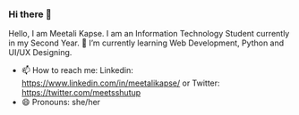 ### Hi there 👋

<!--
**meetalik8/meetalik8** is a ✨ _special_ ✨ repository because its `README.md` (this file) appears on your GitHub profile.

Here are some ideas to get you started:
-->
Hello, I am Meetali Kapse. I am an Information Technology Student currently in my Second Year.
🌱 I’m currently learning Web Development, Python and UI/UX Designing.
- 📫 How to reach me: Linkedin: https://www.linkedin.com/in/meetalikapse/ or Twitter: https://twitter.com/meetsshutup
- 😄 Pronouns: she/her
